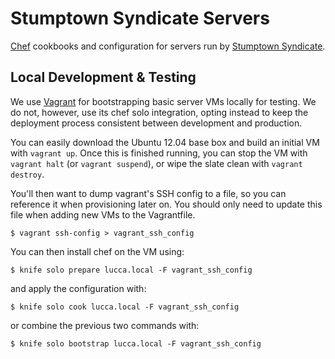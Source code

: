 # Stumptown Syndicate Servers

[Chef](http://www.opscode.com/chef/) cookbooks and configuration for servers run by [Stumptown Syndicate](http://stumptownsyndicate.org).

## Local Development & Testing

We use [Vagrant](http://vagrantup.com) for bootstrapping basic server VMs locally for testing. We do not, however, use its chef solo integration, opting instead to keep the deployment process consistent between development and production.

You can easily download the Ubuntu 12.04 base box and build an initial VM with `vagrant up`. Once this is finished running, you can stop the VM with `vagrant halt` (or `vagrant suspend`), or wipe the slate clean with `vagrant destroy`.
    
You'll then want to dump vagrant's SSH config to a file, so you can reference it when provisioning later on. You should only need to update this file when adding new VMs to the Vagrantfile.

    $ vagrant ssh-config > vagrant_ssh_config

You can then install chef on the VM using:

    $ knife solo prepare lucca.local -F vagrant_ssh_config

and apply the configuration with:

    $ knife solo cook lucca.local -F vagrant_ssh_config

or combine the previous two commands with:

    $ knife solo bootstrap lucca.local -F vagrant_ssh_config
